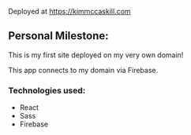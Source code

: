 Deployed at https://kimmccaskill.com

## Personal Milestone:
This is my first site deployed on my very own domain! 

This app connects to my domain via Firebase.

### Technologies used:
- React
- Sass
- Firebase
